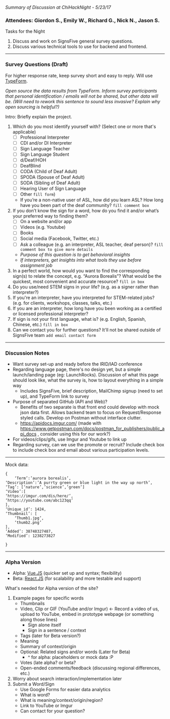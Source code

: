 _Summary of Discussion at ChiHackNight - 5/23/17_

### Attendees: Giordon S., Emily W., Richard G., Nick N., Jason S.

Tasks for the Night
1. Discuss and work on SignsFive general survey questions.
2. Discuss various technical tools to use for backend and frontend.

- - -
### Survey Questions (Draft)

For higher response rate, keep survey short and easy to reply. Will use [TypeForm](https://www.typeform.com/).

_Open source the data results from TypeForm. Inform survey participants that personal identification / emails will not be shared, but other data will be. (Will need to rework this sentence to sound less invasive? Explain why open sourcing is helpful?)_

Intro: Briefly explain the project.  

1. Which do you most identify yourself with? (Select one or more that's applicable) 
      - [ ] Professional Interpreter
      - [ ] CDI and/or DI Interpreter
      - [ ] Sign Language Teacher
      - [ ] Sign Language Student
      - [ ] d/Deaf/HOH
      - [ ] DeafBlind
      - [ ] CODA (Child of Deaf Adult)
      - [ ] SPODA (Spouse of Deaf Adult)
      - [ ] SODA (Sibling of Deaf Adult)
      - [ ] Hearing User of Sign Language
      - [ ] Other `fill form`)
    - If you’re a non-native user of ASL, how did you learn ASL? How long have you been part of the deaf community? `fill comment box`
2. If you don’t know the sign for a word, how do you find it and/or what’s your preferred way to finding them? 
      - [ ] On a website and/or app 
      - [ ] Videos (e.g. Youtube) 
      - [ ] Books 
      - [ ] Social media (Facebook, Twitter, etc.)
      - [ ] Ask a colleague (e.g. an interpreter, ASL teacher, deaf person)? 
      `fill comment box to give more details`
    - _Purpose of this question is to get behavioral insights_
    - _If interpreters, get insights into what tools they use before assignment job_
3. In a perfect world, how would you want to find the corresponding sign(s) to relate the concept, e.g. “Aurora Borealis”? What would be the quickest, most convenient and accurate resource? `fill in box`
4. Do you use/need STEM signs in your life? (e.g. as a signer rather than interpreter?)
5. If you're an interpreter, have you interpreted for STEM-related jobs? (e.g. for clients, workshops, classes, talks, etc.)
6. If you are an interpreter, how long have you been working as a certified or licensed professional interpreter? 
7. If sign is not your first language, what is? (e.g. English, Spanish, Chinese, etc.) `fill in box`
8. Can we contact you for further questions? It'll not be shared outside of SignsFive team `add email contact form`

- - -

### Discussion Notes
- Want survey set-up and ready before the IRID/IAD conference
- Regarding language page, there's no design yet, but a simple launch/landing page (eg: LaunchRocks). Discussion of what this page should look like, what the survey is, how to layout everything in a simple way
	- Includes SignsFive, brief description, MailChimp signup (need to set up), and TypeForm link to survey
- Purpose of separated GitHub (API and Web)?
	- Benefits of two separate is that front end could develop with mock json data first. Allows backend team to focus on Request/Response styled calls. Develop on Postman without interface clutter. 
	- https://apidocs.imgur.com/ (made with https://www.getpostman.com/docs/postman_for_publishers/public_api_docs , consider using this for our work?)
-  For videos/clips/gifs, use Imgur and Youtube to link up
- Regarding survey, can we use the promote or recruit? Include check box to include check box and email about various participation levels. 

- - -
Mock data:
``` 
{
	‘Term’:’aurora borealis’,
‘Description’:’A purrty green or blue light in the way up north’,
‘Tag’: [‘nature’,’science’,’green’]
‘Video’:[
‘https://imgur.com/dis/here/’,
‘https://youtube.com/abc123qq’
],
‘Unique_id’: 1424,
‘Thumbnail’: [
	‘Thumb1.jpg’,
	‘thumb2.png’
],
‘Added’: 38748327487,
‘Modified’: 1238273827
  
}
```

- - -

### Alpha Version

- Alpha: [Vue.JS](https://vuejs.org/) (quicker set up and syntax; flexibility)
- Beta: [React.JS](https://facebook.github.io/react/) (for scalability and more testable and support) 

What's needed for Alpha version of the site?
1. Example pages for specific words 
    - Thumbnails
    - Video, Clip or GIF (YouTube and/or Imgur) ← Record a video of us, upload to YouTube, embed in prototype webpage (or something along those lines)
      - Sign alone itself
      - Sign in a sentence / context
    - Tags (later for Beta version?)
    - Meaning
    - Summary of context/origin
    - Optional: Related signs and/or words (Later for Beta)
      - ^ for alpha: placeholders or mock data :P
    - Votes (late alpha? or beta?
    - Open-ended comments/feedback (discussing regional differences, etc.)
2. Worry about search interaction/implementation later
3. Submit a Word/Sign
    - Use Google Forms for easier data analytics 
    - What is word?
    - What is meaning/context/origin/region?
    - Link to YouTube or Imgur
    - Can contact for your question?
